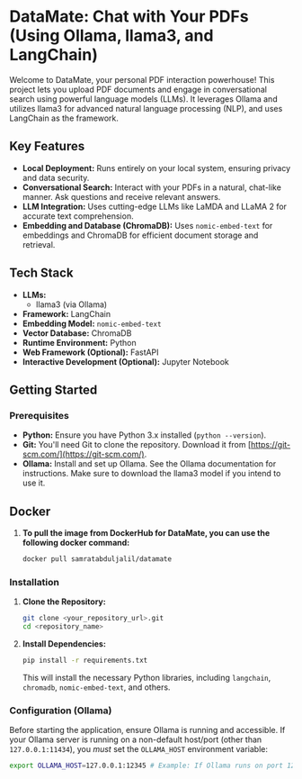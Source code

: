 # DataMate: Chat with Your PDFs (Using Ollama, llama3, and LangChain)

Welcome to DataMate, your personal PDF interaction powerhouse! This project lets you upload PDF documents and engage in conversational search using powerful language models (LLMs). It leverages Ollama and utilizes  llama3  for advanced natural language processing (NLP), and uses LangChain as the framework.


## Key Features

*   **Local Deployment:** Runs entirely on your local system, ensuring privacy and data security.
*   **Conversational Search:** Interact with your PDFs in a natural, chat-like manner. Ask questions and receive relevant answers.
*   **LLM Integration:** Uses cutting-edge LLMs like LaMDA and LLaMA 2 for accurate text comprehension.
*   **Embedding and Database (ChromaDB):** Uses `nomic-embed-text` for embeddings and ChromaDB for efficient document storage and retrieval.


## Tech Stack

*   **LLMs:**
    *   llama3 (via Ollama)
*   **Framework:** LangChain
*   **Embedding Model:** `nomic-embed-text`
*   **Vector Database:** ChromaDB
*   **Runtime Environment:** Python
*   **Web Framework (Optional):** FastAPI
*   **Interactive Development (Optional):** Jupyter Notebook




## Getting Started

### Prerequisites

*   **Python:** Ensure you have Python 3.x installed (`python --version`).
*   **Git:** You'll need Git to clone the repository. Download it from [https://git-scm.com/](https://git-scm.com/).
*   **Ollama:** Install and set up Ollama. See the Ollama documentation for instructions. Make sure to download the llama3 model if you intend to use it.
## Docker
1.  **To pull the image from DockerHub for DataMate, you can use the following docker command:**

    ```bash
    docker pull samratabduljalil/datamate
    ```

### Installation

1.  **Clone the Repository:**

    ```bash
    git clone <your_repository_url>.git
    cd <repository_name>
    ```

2.  **Install Dependencies:**

    ```bash
    pip install -r requirements.txt
    ```

    This will install the necessary Python libraries, including `langchain`, `chromadb`, `nomic-embed-text`, and others.

### Configuration (Ollama)

Before starting the application, ensure Ollama is running and accessible. If your Ollama server is running on a non-default host/port (other than `127.0.0.1:11434`), you *must* set the `OLLAMA_HOST` environment variable:

```bash
export OLLAMA_HOST=127.0.0.1:12345 # Example: If Ollama runs on port 12345
